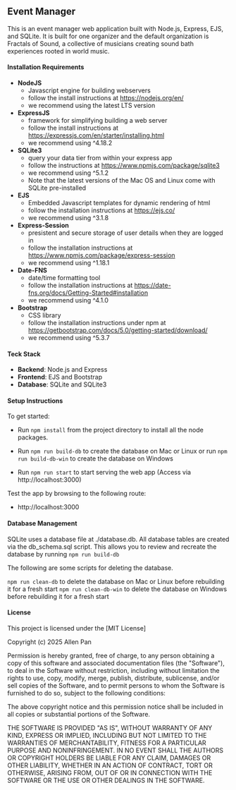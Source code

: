 ##  Event Manager ##
This is an event manager web application built with Node.js, Express, EJS, and SQLite. It is built for one organizer and the default organization is Fractals of Sound, a collective of musicians creating sound bath experiences rooted in world music.

#### Installation Requirements ####

* **NodeJS** 
    - Javascript engine for building webservers
    - follow the install instructions at https://nodejs.org/en/
    - we recommend using the latest LTS version
* **ExpressJS**
    - framework for simplifying building a web server
    - follow the install instructions at https://expressjs.com/en/starter/installing.html
    - we recommend using ^4.18.2
* **SQLite3** 
    - query your data tier from within your express app
    - follow the instructions at https://www.npmjs.com/package/sqlite3
    - we recommend using ^5.1.2
    - Note that the latest versions of the Mac OS and Linux come with SQLite pre-installed
* **EJS**
    - Embedded Javascript templates for dynamic rendering of html
    - follow the installation instructions at https://ejs.co/
    - we recommend using ^3.1.8
* **Express-Session**
    - presistent and secure storage of user details when they are logged in
    - follow the installation instructions at https://www.npmjs.com/package/express-session
    - we recommend using ^1.18.1
* **Date-FNS**
    - date/time formatting tool
    - follow the installation instructions at https://date-fns.org/docs/Getting-Started#installation
    - we recommend using ^4.1.0
* **Bootstrap**
    - CSS library
    - follow the installation instructions under npm at https://getbootstrap.com/docs/5.0/getting-started/download/
    - we recommend using ^5.3.7

#### Teck Stack ####
* **Backend**: Node.js and Express
* **Frontend**: EJS and Bootstrap 
* **Database**: SQLite and SQLite3


#### Setup Instructions ####

To get started:

* Run ```npm install``` from the project directory to install all the node packages.

* Run ```npm run build-db``` to create the database on Mac or Linux 
or run ```npm run build-db-win``` to create the database on Windows

* Run ```npm run start``` to start serving the web app (Access via http://localhost:3000)

Test the app by browsing to the following route:

* http://localhost:3000

#### Database Management ####

SQLite uses a database file at ./database.db. All database tables are created via the db_schema.sql script. This allows you to review and recreate the database by running ```npm run build-db```

The following are some scripts for deleting the database.

```npm run clean-db``` to delete the database on Mac or Linux before rebuilding it for a fresh start
```npm run clean-db-win``` to delete the database on Windows before rebuilding it for a fresh start

#### License ####
This project is licensed under the [MIT License]

Copyright (c) 2025 Allen Pan

Permission is hereby granted, free of charge, to any person obtaining a copy
of this software and associated documentation files (the "Software"), to deal
in the Software without restriction, including without limitation the rights
to use, copy, modify, merge, publish, distribute, sublicense, and/or sell
copies of the Software, and to permit persons to whom the Software is
furnished to do so, subject to the following conditions:

The above copyright notice and this permission notice shall be included in all
copies or substantial portions of the Software.

THE SOFTWARE IS PROVIDED "AS IS", WITHOUT WARRANTY OF ANY KIND, EXPRESS OR
IMPLIED, INCLUDING BUT NOT LIMITED TO THE WARRANTIES OF MERCHANTABILITY,
FITNESS FOR A PARTICULAR PURPOSE AND NONINFRINGEMENT. IN NO EVENT SHALL THE
AUTHORS OR COPYRIGHT HOLDERS BE LIABLE FOR ANY CLAIM, DAMAGES OR OTHER
LIABILITY, WHETHER IN AN ACTION OF CONTRACT, TORT OR OTHERWISE, ARISING FROM,
OUT OF OR IN CONNECTION WITH THE SOFTWARE OR THE USE OR OTHER DEALINGS IN THE
SOFTWARE.
